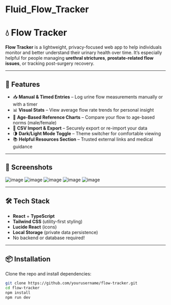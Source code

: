 # Fluid_Flow_Tracker

# 💧 Flow Tracker

**Flow Tracker** is a lightweight, privacy-focused web app to help individuals monitor and better understand their urinary health over time. It’s especially helpful for people managing **urethral strictures**, **prostate-related flow issues**, or tracking post-surgery recovery.

---

## 🚀 Features

- 📥 **Manual & Timed Entries** – Log urine flow measurements manually or with a timer
- 📊 **Visual Stats** – View average flow rate trends for personal insight
- 🧠 **Age-Based Reference Charts** – Compare your flow to age-based norms (male/female)
- 📁 **CSV Import & Export** – Securely export or re-import your data
- 🌗 **Dark/Light Mode Toggle** – Theme switcher for comfortable viewing
- 📚 **Helpful Resources Section** – Trusted external links and medical guidance

---

## 📸 Screenshots
![image](https://github.com/user-attachments/assets/de72c87c-4fe5-4eb1-b87d-946573e945f8)
![image](https://github.com/user-attachments/assets/29aae708-c1f2-4a11-aada-2c267d04ed96)
![image](https://github.com/user-attachments/assets/623e8be1-3181-406e-84fa-c34386d2c97d)
![image](https://github.com/user-attachments/assets/7d37787d-9b34-49c0-bc0c-e37e4453c279)
![image](https://github.com/user-attachments/assets/69cfdd58-b79f-4cde-a40e-aaa2f64fe7ea)



---

## 🛠 Tech Stack

- **React** + **TypeScript**
- **Tailwind CSS** (utility-first styling)
- **Lucide React** (icons)
- **Local Storage** (private data persistence)
- No backend or database required!

---

## 📦 Installation

Clone the repo and install dependencies:

```bash
git clone https://github.com/yourusername/flow-tracker.git
cd flow-tracker
npm install
npm run dev
